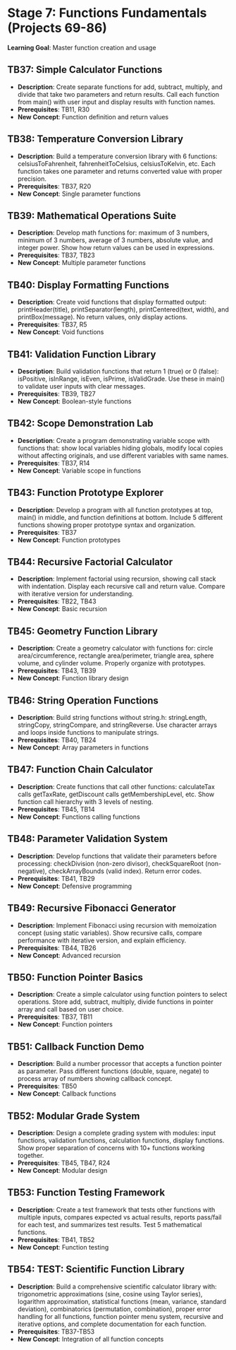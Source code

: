 # Stage 7: Functions Fundamentals (Projects 69-86)

**Learning Goal**: Master function creation and usage

## TB37: **Simple Calculator Functions**

- **Description**: Create separate functions for add, subtract, multiply, and divide that take two parameters and return results. Call each function from main() with user input and display results with function names.
- **Prerequisites**: TB11, R30
- **New Concept**: Function definition and return values

## TB38: **Temperature Conversion Library**

- **Description**: Build a temperature conversion library with 6 functions: celsiusToFahrenheit, fahrenheitToCelsius, celsiusToKelvin, etc. Each function takes one parameter and returns converted value with proper precision.
- **Prerequisites**: TB37, R20
- **New Concept**: Single parameter functions

## TB39: **Mathematical Operations Suite**

- **Description**: Develop math functions for: maximum of 3 numbers, minimum of 3 numbers, average of 3 numbers, absolute value, and integer power. Show how return values can be used in expressions.
- **Prerequisites**: TB37, TB23
- **New Concept**: Multiple parameter functions

## TB40: **Display Formatting Functions**

- **Description**: Create void functions that display formatted output: printHeader(title), printSeparator(length), printCentered(text, width), and printBox(message). No return values, only display actions.
- **Prerequisites**: TB37, R5
- **New Concept**: Void functions

## TB41: **Validation Function Library**

- **Description**: Build validation functions that return 1 (true) or 0 (false): isPositive, isInRange, isEven, isPrime, isValidGrade. Use these in main() to validate user inputs with clear messages.
- **Prerequisites**: TB39, TB27
- **New Concept**: Boolean-style functions

## TB42: **Scope Demonstration Lab**

- **Description**: Create a program demonstrating variable scope with functions that: show local variables hiding globals, modify local copies without affecting originals, and use different variables with same names.
- **Prerequisites**: TB37, R14
- **New Concept**: Variable scope in functions

## TB43: **Function Prototype Explorer**

- **Description**: Develop a program with all function prototypes at top, main() in middle, and function definitions at bottom. Include 5 different functions showing proper prototype syntax and organization.
- **Prerequisites**: TB37
- **New Concept**: Function prototypes

## TB44: **Recursive Factorial Calculator**

- **Description**: Implement factorial using recursion, showing call stack with indentation. Display each recursive call and return value. Compare with iterative version for understanding.
- **Prerequisites**: TB22, TB43
- **New Concept**: Basic recursion

## TB45: **Geometry Function Library**

- **Description**: Create a geometry calculator with functions for: circle area/circumference, rectangle area/perimeter, triangle area, sphere volume, and cylinder volume. Properly organize with prototypes.
- **Prerequisites**: TB43, TB39
- **New Concept**: Function library design

## TB46: **String Operation Functions**

- **Description**: Build string functions without string.h: stringLength, stringCopy, stringCompare, and stringReverse. Use character arrays and loops inside functions to manipulate strings.
- **Prerequisites**: TB40, TB24
- **New Concept**: Array parameters in functions

## TB47: **Function Chain Calculator**

- **Description**: Create functions that call other functions: calculateTax calls getTaxRate, getDiscount calls getMembershipLevel, etc. Show function call hierarchy with 3 levels of nesting.
- **Prerequisites**: TB45, TB14
- **New Concept**: Functions calling functions

## TB48: **Parameter Validation System**

- **Description**: Develop functions that validate their parameters before processing: checkDivision (non-zero divisor), checkSquareRoot (non-negative), checkArrayBounds (valid index). Return error codes.
- **Prerequisites**: TB41, TB29
- **New Concept**: Defensive programming

## TB49: **Recursive Fibonacci Generator**

- **Description**: Implement Fibonacci using recursion with memoization concept (using static variables). Show recursive calls, compare performance with iterative version, and explain efficiency.
- **Prerequisites**: TB44, TB26
- **New Concept**: Advanced recursion

## TB50: **Function Pointer Basics**

- **Description**: Create a simple calculator using function pointers to select operations. Store add, subtract, multiply, divide functions in pointer array and call based on user choice.
- **Prerequisites**: TB37, TB11
- **New Concept**: Function pointers

## TB51: **Callback Function Demo**

- **Description**: Build a number processor that accepts a function pointer as parameter. Pass different functions (double, square, negate) to process array of numbers showing callback concept.
- **Prerequisites**: TB50
- **New Concept**: Callback functions

## TB52: **Modular Grade System**

- **Description**: Design a complete grading system with modules: input functions, validation functions, calculation functions, display functions. Show proper separation of concerns with 10+ functions working together.
- **Prerequisites**: TB45, TB47, R24
- **New Concept**: Modular design

## TB53: **Function Testing Framework**

- **Description**: Create a test framework that tests other functions with multiple inputs, compares expected vs actual results, reports pass/fail for each test, and summarizes test results. Test 5 mathematical functions.
- **Prerequisites**: TB41, TB52
- **New Concept**: Function testing

## TB54: **TEST: Scientific Function Library**

- **Description**: Build a comprehensive scientific calculator library with: trigonometric approximations (sine, cosine using Taylor series), logarithm approximation, statistical functions (mean, variance, standard deviation), combinatorics (permutation, combination), proper error handling for all functions, function pointer menu system, recursive and iterative options, and complete documentation for each function.
- **Prerequisites**: TB37-TB53
- **New Concept**: Integration of all function concepts
